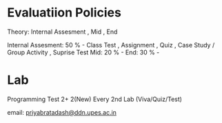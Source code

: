 # Evaluatiion Policies

Theory: Internal Assesment , Mid , End

Internal Assesment: 50 % - Class Test , Assignment , Quiz , Case Study / Group Activity , Suprise Test
Mid: 20 % -
End: 30 % -

# Lab

Programming Test 2+ 2(New)
Every 2nd Lab (Viva/Quiz/Test)

email: priyabratadash@ddn.upes.ac.in
